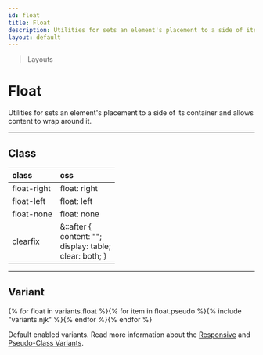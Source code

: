 ```yaml
---
id: float
title: Float
description: Utilities for sets an element's placement to a side of its container and allows content to wrap around it.
layout: default
---
```


> Layouts

# Float

Utilities for sets an element's placement to a side of its container and allows content to wrap around it.

---

## Class

| <span class="px-3 py-1 text-white (dark)text-charcoal-100 bg-charcoal-100 (dark)bg-gray-600 rounded-full">class</span> | <span class="px-3 py-1 text-white (dark)text-charcoal-100 bg-charcoal-100 (dark)bg-gray-600 rounded-full">css</span> |
|:--|:--|
| float-right | float: right |
| float-left | float: left |
| float-none | float: none |
| clearfix | &::after { <br> content: ""; <br> display: table; <br> clear: both; } |

---

## Variant

<y class="flex flex-gap-2 flex-wrap justify-start items-center">{% for float in variants.float %}{% for item in float.pseudo %}{% include "variants.njk" %}{% endfor %}{% endfor %}</y>

Default enabled variants. Read more information about the [Responsive](/responsive) and [Pseudo-Class Variants](/pseudo-class-variants/).